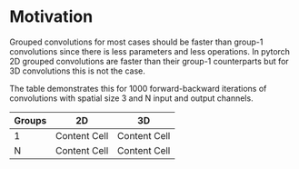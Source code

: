 # Motivation
Grouped convolutions for most cases should be faster than group-1 convolutions since there is less parameters and less operations. In pytorch 2D grouped convolutions are faster than their group-1 counterparts but for 3D convolutions this is not the case. 

The table demonstrates this for 1000 forward-backward iterations of convolutions with spatial size 3 and N input and output channels.

|    Groups     | 2D            | 3D            |
| ------------- | ------------- | ------------- |
|      1        | Content Cell  | Content Cell  |
|      N        | Content Cell  | Content Cell  |

